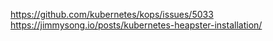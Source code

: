 https://github.com/kubernetes/kops/issues/5033
https://jimmysong.io/posts/kubernetes-heapster-installation/